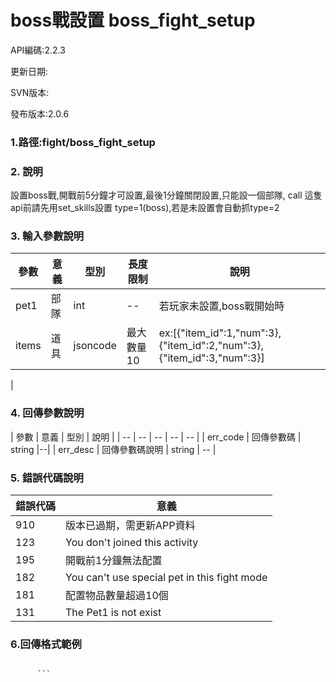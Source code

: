 # boss戰設置 boss_fight_setup


API編碼:2.2.3

更新日期:

SVN版本:

發布版本:2.0.6
### 1.路徑:fight/boss_fight_setup

### 2. 說明
設置boss戰,開戰前5分鐘才可設置,最後1分鐘關閉設置,只能設一個部隊,
call 這隻api前請先用set_skills設置 type=1(boss),若是未設置會自動抓type=2
### 3. 輸入參數說明
| 參數 | 意義 | 型別 |長度限制| 說明 |
| -- | -- | -- | -- | -- |
|pet1|部隊|int|--|若玩家未設置,boss戰開始時|
|items|道具|jsoncode|最大數量10 |ex:[{\"item_id\":1,\"num\":3},{\"item_id\":2,\"num\":3},{\"item_id\":3,\"num\":3}]|
|


### 4. 回傳參數說明
| 參數 | 意義 | 型別 | 說明 |
| -- | -- | -- | -- | -- |
| err_code | 回傳參數碼 | string |--|
| err_desc | 回傳參數碼說明 | string | -- |


### 5. 錯誤代碼說明
|錯誤代碼|意義|
|--|--|
|910|版本已過期，需更新APP資料|
|123|You don't joined this activity|
|195|開戰前1分鐘無法配置|
|182|You can't use special pet in this fight mode|
|181|配置物品數量超過10個|
|131|The Pet1 is not exist|




### 6.回傳格式範例

```

      ```





